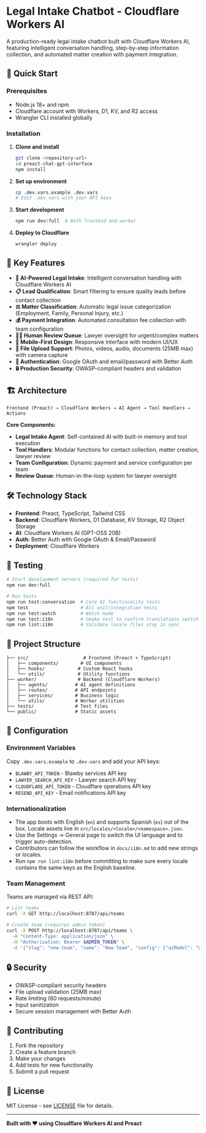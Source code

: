 # Legal Intake Chatbot - Cloudflare Workers AI

A production-ready legal intake chatbot built with Cloudflare Workers AI, featuring intelligent conversation handling, step-by-step information collection, and automated matter creation with payment integration.

## 🚀 **Quick Start**

### Prerequisites
- Node.js 18+ and npm
- Cloudflare account with Workers, D1, KV, and R2 access
- Wrangler CLI installed globally

### Installation

1. **Clone and install**
   ```bash
   git clone <repository-url>
   cd preact-chat-gpt-interface
   npm install
   ```

2. **Set up environment**
   ```bash
   cp .dev.vars.example .dev.vars
   # Edit .dev.vars with your API keys
   ```

3. **Start development**
   ```bash
   npm run dev:full  # Both frontend and worker
   ```

4. **Deploy to Cloudflare**
   ```bash
   wrangler deploy
   ```

## 🎯 **Key Features**

- **🤖 AI-Powered Legal Intake**: Intelligent conversation handling with Cloudflare Workers AI
- **📋 Lead Qualification**: Smart filtering to ensure quality leads before contact collection
- **⚖️ Matter Classification**: Automatic legal issue categorization (Employment, Family, Personal Injury, etc.)
- **💰 Payment Integration**: Automated consultation fee collection with team configuration
- **👨‍💼 Human Review Queue**: Lawyer oversight for urgent/complex matters
- **📱 Mobile-First Design**: Responsive interface with modern UI/UX
- **📎 File Upload Support**: Photos, videos, audio, documents (25MB max) with camera capture
- **🔐 Authentication**: Google OAuth and email/password with Better Auth
- **🔒 Production Security**: OWASP-compliant headers and validation

## 🏗️ **Architecture**

```
Frontend (Preact) → Cloudflare Workers → AI Agent → Tool Handlers → Actions
```

**Core Components:**
- **Legal Intake Agent**: Self-contained AI with built-in memory and tool execution
- **Tool Handlers**: Modular functions for contact collection, matter creation, lawyer review
- **Team Configuration**: Dynamic payment and service configuration per team
- **Review Queue**: Human-in-the-loop system for lawyer oversight

## 🛠️ **Technology Stack**

- **Frontend**: Preact, TypeScript, Tailwind CSS
- **Backend**: Cloudflare Workers, D1 Database, KV Storage, R2 Object Storage
- **AI**: Cloudflare Workers AI (GPT-OSS 20B)
- **Auth**: Better Auth with Google OAuth & Email/Password
- **Deployment**: Cloudflare Workers

## 🧪 **Testing**

```bash
# Start development servers (required for tests)
npm run dev:full

# Run tests
npm run test:conversation  # Core AI functionality tests
npm test                   # All unit/integration tests
npm run test:watch         # Watch mode
npm run test:i18n          # Smoke test to confirm translations switch correctly
npm run lint:i18n          # Validate locale files stay in sync
```

## 📁 **Project Structure**

```
├── src/                    # Frontend (Preact + TypeScript)
│   ├── components/        # UI components
│   ├── hooks/            # Custom React hooks
│   └── utils/            # Utility functions
├── worker/               # Backend (Cloudflare Workers)
│   ├── agents/          # AI agent definitions
│   ├── routes/          # API endpoints
│   ├── services/        # Business logic
│   └── utils/           # Worker utilities
├── tests/               # Test files
└── public/              # Static assets
```

## 🔧 **Configuration**

### Environment Variables
Copy `.dev.vars.example` to `.dev.vars` and add your API keys:
- `BLAWBY_API_TOKEN` - Blawby services API key
- `LAWYER_SEARCH_API_KEY` - Lawyer search API key
- `CLOUDFLARE_API_TOKEN` - Cloudflare operations API key
- `RESEND_API_KEY` - Email notifications API key

### Internationalization

- The app boots with English (`en`) and supports Spanish (`es`) out of the box. Locale assets live in `src/locales/<locale>/<namespace>.json`.
- Use the Settings → General page to switch the UI language and to trigger auto-detection.
- Contributors can follow the workflow in `docs/i18n.md` to add new strings or locales.
- Run `npm run lint:i18n` before committing to make sure every locale contains the same keys as the English baseline.

### Team Management
Teams are managed via REST API:
```bash
# List teams
curl -X GET http://localhost:8787/api/teams

# Create team (requires admin token)
curl -X POST http://localhost:8787/api/teams \
  -H "Content-Type: application/json" \
  -H "Authorization: Bearer $ADMIN_TOKEN" \
  -d '{"slug": "new-team", "name": "New Team", "config": {"aiModel": "@cf/openai/gpt-oss-20b"}}'
```

## 🔒 **Security**

- OWASP-compliant security headers
- File upload validation (25MB max)
- Rate limiting (60 requests/minute)
- Input sanitization
- Secure session management with Better Auth

## 🤝 **Contributing**

1. Fork the repository
2. Create a feature branch
3. Make your changes
4. Add tests for new functionality
5. Submit a pull request

## 📄 **License**

MIT License - see [LICENSE](LICENSE) file for details.

---

**Built with ❤️ using Cloudflare Workers AI and Preact**
